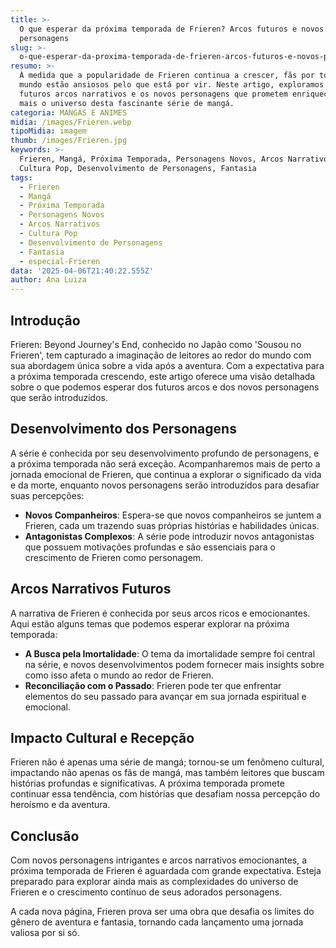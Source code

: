 ```yaml
---
title: >-
  O que esperar da próxima temporada de Frieren? Arcos futuros e novos
  personagens
slug: >-
  o-que-esperar-da-proxima-temporada-de-frieren-arcos-futuros-e-novos-personagens
resumo: >-
  À medida que a popularidade de Frieren continua a crescer, fãs por todo o
  mundo estão ansiosos pelo que está por vir. Neste artigo, exploramos os
  futuros arcos narrativos e os novos personagens que prometem enriquecer ainda
  mais o universo desta fascinante série de mangá.
categoria: MANGÁS E ANIMES
midia: /images/Frieren.webp
tipoMidia: imagem
thumb: /images/Frieren.jpg
keywords: >-
  Frieren, Mangá, Próxima Temporada, Personagens Novos, Arcos Narrativos,
  Cultura Pop, Desenvolvimento de Personagens, Fantasia
tags:
  - Frieren
  - Mangá
  - Próxima Temporada
  - Personagens Novos
  - Arcos Narrativos
  - Cultura Pop
  - Desenvolvimento de Personagens
  - Fantasia
  - especial-Frieren
data: '2025-04-06T21:40:22.555Z'
author: Ana Luiza
---
```


## Introdução

Frieren: Beyond Journey's End, conhecido no Japão como 'Sousou no Frieren', tem capturado a imaginação de leitores ao redor do mundo com sua abordagem única sobre a vida após a aventura. Com a expectativa para a próxima temporada crescendo, este artigo oferece uma visão detalhada sobre o que podemos esperar dos futuros arcos e dos novos personagens que serão introduzidos.

## Desenvolvimento dos Personagens

A série é conhecida por seu desenvolvimento profundo de personagens, e a próxima temporada não será exceção. Acompanharemos mais de perto a jornada emocional de Frieren, que continua a explorar o significado da vida e da morte, enquanto novos personagens serão introduzidos para desafiar suas percepções:

- **Novos Companheiros**: Espera-se que novos companheiros se juntem a Frieren, cada um trazendo suas próprias histórias e habilidades únicas.
- **Antagonistas Complexos**: A série pode introduzir novos antagonistas que possuem motivações profundas e são essenciais para o crescimento de Frieren como personagem.

## Arcos Narrativos Futuros

A narrativa de Frieren é conhecida por seus arcos ricos e emocionantes. Aqui estão alguns temas que podemos esperar explorar na próxima temporada:

- **A Busca pela Imortalidade**: O tema da imortalidade sempre foi central na série, e novos desenvolvimentos podem fornecer mais insights sobre como isso afeta o mundo ao redor de Frieren.
- **Reconciliação com o Passado**: Frieren pode ter que enfrentar elementos do seu passado para avançar em sua jornada espiritual e emocional.

## Impacto Cultural e Recepção

Frieren não é apenas uma série de mangá; tornou-se um fenômeno cultural, impactando não apenas os fãs de mangá, mas também leitores que buscam histórias profundas e significativas. A próxima temporada promete continuar essa tendência, com histórias que desafiam nossa percepção do heroísmo e da aventura.

## Conclusão

Com novos personagens intrigantes e arcos narrativos emocionantes, a próxima temporada de Frieren é aguardada com grande expectativa. Esteja preparado para explorar ainda mais as complexidades do universo de Frieren e o crescimento contínuo de seus adorados personagens.

A cada nova página, Frieren prova ser uma obra que desafia os limites do gênero de aventura e fantasia, tornando cada lançamento uma jornada valiosa por si só.
